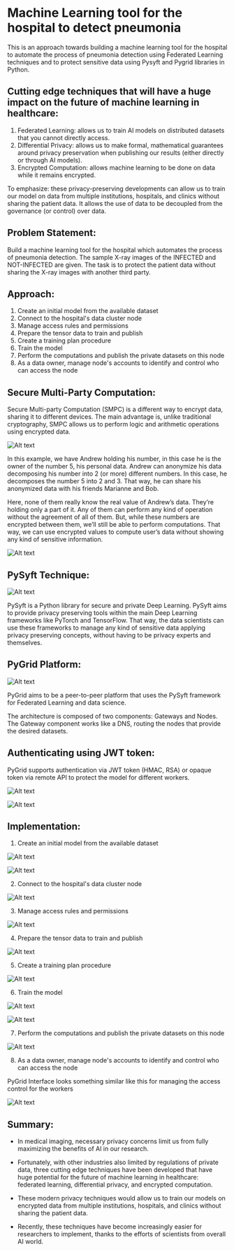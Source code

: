 # Machine Learning tool for the hospital to detect pneumonia #

This is an approach towards building a machine learning tool for the hospital to automate the process of pneumonia detection using Federated Learning techniques and to protect sensitive data using Pysyft and Pygrid libraries in Python.

Cutting edge techniques that will have a huge impact on the future of machine learning in healthcare:
-------------------------------------------------------------------------------------------------------

1. Federated Learning: allows us to train AI models on distributed datasets that you cannot directly access.
2. Differential Privacy: allows us to make formal, mathematical guarantees around privacy preservation when publishing our results (either directly or through AI models).
3. Encrypted Computation: allows machine learning to be done on data while it remains encrypted.

To emphasize: these privacy-preserving developments can allow us to train our model on data from multiple institutions, hospitals, and clinics without sharing the patient data. It allows the use of data to be decoupled from the governance (or control) over data.


Problem Statement:
------------------------------------------------------------------------------------

Build a machine learning tool for the hospital which automates the process of pneumonia detection. The sample X-ray images of the INFECTED and NOT-INFECTED are given. The task is to protect the patient data without sharing the X-ray images with another third party.


Approach:
------------------------------------------------------------------------------------

1. Create an initial model from the available dataset
2. Connect to the hospital's data cluster node
3. Manage access rules and permissions
4. Prepare the tensor data to train and publish
5. Create a training plan procedure
6. Train the model
7. Perform the computations and publish the private datasets on this node
8. As a data owner, manage node's accounts to identify and control who can access the node


Secure Multi-Party Computation:
------------------------------------------------------------------------------------

Secure Multi-party Computation (SMPC) is a different way to encrypt data, sharing it to different devices. The main advantage is, unlike traditional cryptography, SMPC allows us to perform logic and arithmetic operations using encrypted data.

![Alt text](/model_centric_FL_tool/SMPC/multi_party_computation.png?raw=true "multi_party_computation")

In this example, we have Andrew holding his number, in this case he is the owner of the number 5, his personal data. Andrew can anonymize his data decomposing his number into 2 (or more) different numbers. In this case, he decomposes the number 5 into 2 and 3. That way, he can share his anonymized data with his friends Marianne and Bob.

Here, none of them really know the real value of Andrew’s data. They’re holding only a part of it. Any of them can perform any kind of operation without the agreement of all of them. But, while these numbers are encrypted between them, we’ll still be able to perform computations. That way, we can use encrypted values to compute user’s data without showing any kind of sensitive information.

![Alt text](/model_centric_FL_tool/SMPC/encrypted_data_share.png?raw=true "encrypted_data_share")


PySyft Technique:
------------------------------------------------------------------------------------

![Alt text](/model_centric_FL_tool/Libraries/pysyft.png?raw=true "pysyft")

PySyft is a Python library for secure and private Deep Learning. PySyft aims to provide privacy preserving tools within the main Deep Learning frameworks like PyTorch and TensorFlow. That way, the data scientists can use these frameworks to manage any kind of sensitive data applying privacy preserving concepts, without having to be privacy experts and themselves.


PyGrid Platform:
------------------------------------------------------------------------------------

![Alt text](/model_centric_FL_tool/Libraries/pygrid.png?raw=true "pygrid")

PyGrid aims to be a peer-to-peer platform that uses the PySyft framework for Federated Learning and data science.

The architecture is composed of two components: Gateways and Nodes. The Gateway component works like a DNS, routing the nodes that provide the desired datasets.



Authenticating using JWT token:
------------------------------------------------------------------------------------

PyGrid supports authentication via JWT token (HMAC, RSA) or opaque token via remote API to protect the model for different workers.

![Alt text](/model_centric_FL_tool/auth/auth_token.png?raw=true "auth_token")

![Alt text](/model_centric_FL_tool/auth/fl_client.png?raw=true "fl_client")



Implementation:
------------------------------------------------------------------------------------

1. Create an initial model from the available dataset

![Alt text](/model_centric_FL_tool/code_snippets/import_libraries.png?raw=true "import_libraries")

![Alt text](/model_centric_FL_tool/code_snippets/define_model.png?raw=true "define_model")


2. Connect to the hospital's data cluster node

![Alt text](/model_centric_FL_tool/code_snippets/connect_node.png?raw=true "connect_node")


3. Manage access rules and permissions

![Alt text](/model_centric_FL_tool/code_snippets/access_permissions.png?raw=true "access_permissions")


4. Prepare the tensor data to train and publish

![Alt text](/model_centric_FL_tool/code_snippets/tensor_data.png?raw=true "tensor_data")


5. Create a training plan procedure

![Alt text](/model_centric_FL_tool/code_snippets/training_plan.png?raw=true "training_plan")


6. Train the model

![Alt text](/model_centric_FL_tool/code_snippets/train_model.png?raw=true "train_model")

![Alt text](/model_centric_FL_tool/code_snippets/train_model_epoch.png?raw=true "train_model_epoch")


7. Perform the computations and publish the private datasets on this node

![Alt text](/model_centric_FL_tool/code_snippets/publish_data.png?raw=true "publish_data")


8. As a data owner, manage node's accounts to identify and control who can access the node

PyGrid Interface looks something similar like this for managing the access control for the workers

![Alt text](/model_centric_FL_tool/auth/manage_nodes.png?raw=true "manage_nodes")



Summary:
------------------------------------------------------------------------------------

* In medical imaging, necessary privacy concerns limit us from fully maximizing the benefits of AI in our research.

* Fortunately, with other industries also limited by regulations of private data, three cutting edge techniques have been developed that have huge potential for the future of machine learning in healthcare: federated learning, differential privacy, and encrypted computation.

* These modern privacy techniques would allow us to train our models on encrypted data from multiple institutions, hospitals, and clinics without sharing the patient data.

* Recently, these techniques have become increasingly easier for researchers to implement, thanks to the efforts of scientists from overall AI world.